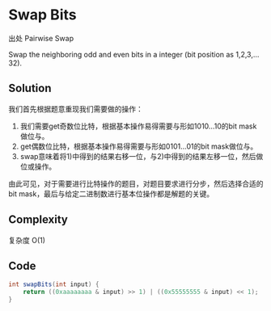# Swap Bits

出处 Pairwise Swap

Swap the neighboring odd and even bits in a integer (bit position as 1,2,3,…32).

## Solution

我们首先根据题意重现我们需要做的操作：

1. 我们需要get奇数位比特，根据基本操作易得需要与形如1010…10的bit mask做位与。
2. get偶数位比特，根据基本操作易得需要与形如0101…01的bit mask做位与。
3. swap意味着将1)中得到的结果右移一位，与2)中得到的结果左移一位，然后做位或操作。

由此可见，对于需要进行比特操作的题目，对题目要求进行分步，然后选择合适的bit mask，最后与给定二进制数进行基本位操作都是解题的关键。

## Complexity

复杂度 O(1)

## Code

```java
int swapBits(int input) {
    return ((0xaaaaaaaa & input) >> 1) | ((0x55555555 & input) << 1);
}
```


